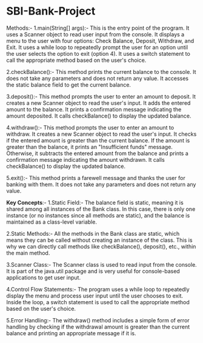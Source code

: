 # SBI-Bank-Project
Methods:-
1.main(String[] args):-
This is the entry point of the program.
It uses a Scanner object to read user input from the console.
It displays a menu to the user with four options: Check Balance, Deposit, Withdraw, and Exit.
It uses a while loop to repeatedly prompt the user for an option until the user selects the option to exit (option 4).
It uses a switch statement to call the appropriate method based on the user's choice.


2.checkBalance():-
This method prints the current balance to the console.
It does not take any parameters and does not return any value.
It accesses the static balance field to get the current balance.


3.deposit():-
This method prompts the user to enter an amount to deposit.
It creates a new Scanner object to read the user's input.
It adds the entered amount to the balance.
It prints a confirmation message indicating the amount deposited.
It calls checkBalance() to display the updated balance.


4.withdraw():-
This method prompts the user to enter an amount to withdraw.
It creates a new Scanner object to read the user's input.
It checks if the entered amount is greater than the current balance.
If the amount is greater than the balance, it prints an "Insufficient funds" message.
Otherwise, it subtracts the entered amount from the balance and prints a confirmation message indicating the amount withdrawn.
It calls checkBalance() to display the updated balance.


5.exit():-
This method prints a farewell message and thanks the user for banking with them.
It does not take any parameters and does not return any value.

**Key Concepts**:-
1.Static Field:- The balance field is static, meaning it is shared among all instances of the Bank class. In this case, there is only one instance (or no instances since all methods are static), and the balance is maintained as a class-level variable.

2.Static Methods:- All the methods in the Bank class are static, which means they can be called without creating an instance of the class. This is why we can directly call methods like checkBalance(), deposit(), etc., within the main method.

3.Scanner Class:- The Scanner class is used to read input from the console. It is part of the java.util package and is very useful for console-based applications to get user input.

4.Control Flow Statements:- The program uses a while loop to repeatedly display the menu and process user input until the user chooses to exit. Inside the loop, a switch statement is used to call the appropriate method based on the user's choice.

5.Error Handling:- The withdraw() method includes a simple form of error handling by checking if the withdrawal amount is greater than the current balance and printing an appropriate message if it is.
